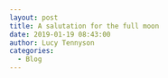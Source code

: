 ```yaml
---
layout: post
title: A salutation for the full moon
date: 2019-01-19 08:43:00
author: Lucy Tennyson
categories:
  - Blog
---
```

